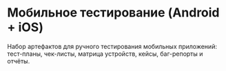 # Мобильное тестирование (Android + iOS)
Набор артефактов для ручного тестирования мобильных приложений: тест-планы, чек-листы, матрица устройств, кейсы, баг-репорты и отчёты.
